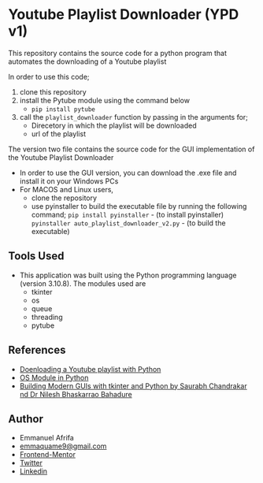 # Youtube Playlist Downloader (YPD v1)

This repository contains the source code for a python program that automates the downloading of a Youtube playlist

In order to use this code;
1. clone this repository
1. install the Pytube module using the command below
    - ```pip install pytube```
1. call the ```playlist_downloader``` function by passing in the arguments for;
    - Direcetory in which the playlist will be downloaded
    - url of the playlist

The version two file contains the source code for the GUI implementation of the Youtube Playlist Downloader
- In order to use the GUI version, you can download the .exe file and install it on your Windows PCs
- For MACOS and Linux users,
    - clone the repository
    - use pyinstaller to build the executable file by running the following command;
        ```pip install pyinstaller``` - (to install pyinstaller)
        ```pyinstaller auto_playlist_downloader_v2.py``` - (to build the executable)

## Tools Used
-  This application was built using the Python programming language (version 3.10.8). The modules used are
    - tkinter
    - os
    - queue
    - threading
    - pytube
    

## References
- [Doenloading a Youtube playlist with Python](https://x.com/clcoding/status/1801801848304640129)
- [OS Module in Python](https://www.geeksforgeeks.org/os-module-python-examples/)
- [Building Modern GUIs with tkinter and Python by Saurabh Chandrakar nd Dr Nilesh Bhaskarrao Bahadure](https://www.bing.com/ck/a?!&&p=d61167f3e6f2360cJmltdHM9MTcxODQ5NjAwMCZpZ3VpZD0zODg3OGRmNC0zZTU3LTZiNTUtM2U1MC05ZTA3M2ZlYzZhNjAmaW5zaWQ9NTE4Mw&ptn=3&ver=2&hsh=3&fclid=38878df4-3e57-6b55-3e50-9e073fec6a60&psq=building+modern+guis+with+tkinter+and+python+saurabh+chandrakar&u=a1aHR0cHM6Ly9hcmNoaXZlLm9yZy9kZXRhaWxzL2J1aWxkaW5nLW1vZGVybi1ndWlzLXdpdGgtdGtpbnRlci1hbmQtcHl0aG9uLTIwMjM&ntb=1)


## Author
- Emmanuel Afrifa
- [emmaquame9@gmail.com](mailto:emmaquame9@gmail.com)
- [Frontend-Mentor](https://www.frontendmentor.io/profile/Emmanuel-Afrifa)
- [Twitter](https://twitter.com/Emma33712365)
- [Linkedin](https://www.linkedin.com/in/emmanuel-afrifa-840674214/)